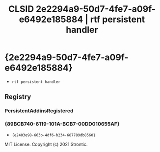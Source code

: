 ﻿---
title: "CLSID 2e2294a9-50d7-4fe7-a09f-e6492e185884 | rtf persistent handler"
excerpt: What is COM-Object CLSID 2e2294a9-50d7-4fe7-a09f-e6492e185884?
---

# {2e2294a9-50d7-4fe7-a09f-e6492e185884}

* `rtf persistent handler`

## Registry


### PersistentAddinsRegistered


### {89BCB740-6119-101A-BCB7-00DD010655AF}

* `{e2403e98-663b-4df6-b234-687789db8560}`

MIT License. Copyright (c) 2021 Strontic.


